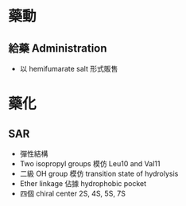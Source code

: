 # 藥動
## 給藥 Administration
- 以 hemifumarate salt 形式販售
# 藥化
## SAR
- 彈性結構
- Two isopropyl groups 模仿 Leu10 and Val11
- 二級 OH group 模仿 transition state of hydrolysis
- Ether linkage 佔據 hydrophobic pocket
- 四個 chiral center 2S, 4S, 5S, 7S

